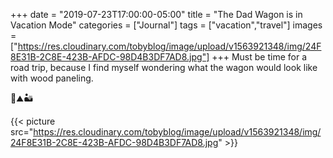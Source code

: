 +++
date = "2019-07-23T17:00:00-05:00"
title = "The Dad Wagon is in Vacation Mode"
categories = ["Journal"]
tags = ["vacation","travel"]
images = ["https://res.cloudinary.com/tobyblog/image/upload/v1563921348/img/24F8E31B-2C8E-423B-AFDC-98D4B3DF7AD8.jpg"]
+++
Must be time for a road trip, because I find myself wondering what the wagon would look like with wood paneling. 

🚙⛰🏜

{{< picture src="https://res.cloudinary.com/tobyblog/image/upload/v1563921348/img/24F8E31B-2C8E-423B-AFDC-98D4B3DF7AD8.jpg" >}}
